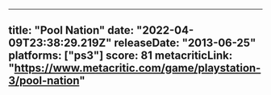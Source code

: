 
---
title: "Pool Nation"
date: "2022-04-09T23:38:29.219Z"
releaseDate: "2013-06-25"
platforms: ["ps3"]
score: 81
metacriticLink: "https://www.metacritic.com/game/playstation-3/pool-nation"
---
